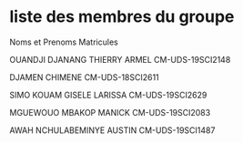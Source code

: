 # liste des membres du groupe

Noms et Prenoms                          Matricules

OUANDJI DJANANG THIERRY ARMEL            CM-UDS-19SCI2148

DJAMEN CHIMENE                           CM-UDS-18SCI2611

SIMO KOUAM GISELE LARISSA                CM-UDS-19SCI2629

MGUEWOUO MBAKOP MANICK                   CM-UDS-19SCI2083

AWAH NCHULABEMINYE AUSTIN                CM-UDS-19SCI1487